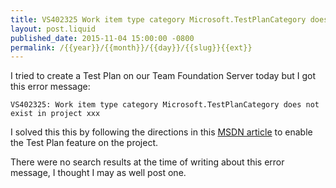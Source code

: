 ```yaml
---
title: VS402325 Work item type category Microsoft.TestPlanCategory does not exist in project
layout: post.liquid
published_date: 2015-11-04 15:00:00 -0800
permalink: /{{year}}/{{month}}/{{day}}/{{slug}}{{ext}}
---
```


I tried to create a Test Plan on our Team Foundation Server today but I
got this error message:

    VS402325: Work item type category Microsoft.TestPlanCategory does not exist in project xxx

I solved this this by following the directions in this [MSDN article]
to enable the Test Plan feature on the project.

There were no search results at the time of writing about this error
message, I thought I may as well post one.

[MSDN article]: https://msdn.microsoft.com/Library/vs/alm/work/customize/configure-features-after-upgrade
